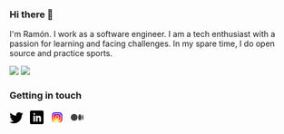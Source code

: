 ### Hi there 👋

<!--
**rbailen/rbailen** is a ✨ _special_ ✨ repository because its `README.md` (this file) appears on your GitHub profile.

Here are some ideas to get you started:

- 🔭 I’m currently working on ...
- 🌱 I’m currently learning ...
- 👯 I’m looking to collaborate on ...
- 🤔 I’m looking for help with ...
- 💬 Ask me about ...
- 📫 How to reach me: ...
- 😄 Pronouns: ...
- ⚡ Fun fact: ...
-->

I'm Ramón. I work as a software engineer. I am a tech enthusiast with a passion for learning and facing challenges. In my spare time, I do open source and practice sports.

<a>
  <img height="160em" src="https://github-readme-stats.vercel.app/api?username=rbailen&show_icons=true&include_all_commits=true&custom_title=GitHub+Stats&theme=vue">
  <img height="160em" src="https://github-readme-stats.vercel.app/api/top-langs/?username=rbailen&layout=compact&theme=vue">
</a>

### Getting in touch

<a href="https://x.com/ramonbailen" title="Follow me on Twitter">
  <img
    width="24"
    alt="Follow me on Twitter"
    src="https://raw.githubusercontent.com/rbailen/rbailen/master/assets/icons/twitter.svg"
  /></a>
&nbsp;
<a href="https://www.linkedin.com/in/ramonbailen" title="Follow me on LinkedIn">
  <img
    width="24"
    alt="Follow me on LinkedIn"
    src="https://raw.githubusercontent.com/rbailen/rbailen/master/assets/icons/linkedin.svg"
  /></a>
&nbsp;
<a href="https://www.instagram.com/ramon.bailen" title="Follow me on Instagram">
  <img
    width="24"
    alt="Follow me on Instagram"
    src="https://raw.githubusercontent.com/rbailen/rbailen/master/assets/icons/instagram.svg"
  /></a>
&nbsp;
<a href="https://ramonbailen.medium.com" title="Follow me on Medium">
  <img
    width="24"
    alt="Follow me on Medium"
    src="https://raw.githubusercontent.com/rbailen/rbailen/master/assets/icons/medium.svg"
  /></a>